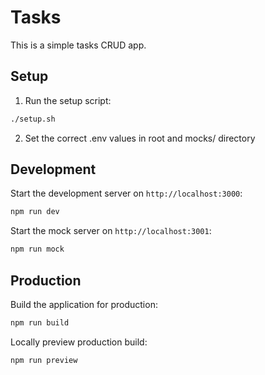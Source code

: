 # Tasks

This is a simple tasks CRUD app.

## Setup

1. Run the setup script:

```bash
./setup.sh
```
2. Set the correct .env values in root and mocks/ directory

## Development

Start the development server on `http://localhost:3000`:

```bash
npm run dev
```

Start the mock server on `http://localhost:3001`:

```bash
npm run mock
```

## Production

Build the application for production:

```bash
npm run build
```

Locally preview production build:

```bash
npm run preview
```
